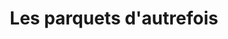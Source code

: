 ---
title: "Les parquets d'autrefois"
url: /pontault-combault/les-parquets-dautrefois/
shop: revêtement de sol
---